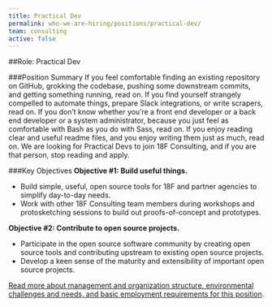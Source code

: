 ```yaml
---
title: Practical Dev
permalink: who-we-are-hiring/positions/practical-dev/
team: consulting
active: false
---
```


##Role: Practical Dev

###Position Summary
If you feel comfortable finding an existing repository on GitHub, grokking the codebase, pushing some downstream commits, and getting something running, read on. If you find yourself strangely compelled to automate things, prepare Slack integrations, or write scrapers, read on. If you don’t know whether you’re a front end developer or a back end developer or a system administrator, because you just feel as comfortable with Bash as you do with Sass, read on. If you enjoy reading clear and useful readme files, and you enjoy writing them just as much, read on. We are looking for Practical Devs to join 18F Consulting, and if you are that person, stop reading and apply.

###Key Objectives
**Objective #1: Build useful things.**
- Build simple, useful, open source tools for 18F and partner agencies to simplify day-to-day needs.
- Work with other 18F Consulting team members during workshops and protosketching sessions to build out proofs-of-concept and prototypes.

**Objective #2: Contribute to open source projects.**
- Participate in the open source software community by creating open source tools and contributing upstream to existing open source projects.
- Develop a keen sense of the maturity and extensibility of important open source projects.

[Read more about management and organization structure, environmental challenges and needs, and basic employment requirements for this position](https://pages.18f.gov/joining-18f/who-we-are-hiring/positions/18f-consulting/).

